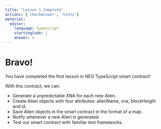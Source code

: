 ```yaml
---
title: "Lesson 1 Complete"
actions: ['checkAnswer', 'hints']
material: 
  editor:
    language: typescript
    startingCode: |
    answer: > 
---
```


# Bravo! 

You have completed the first lesson in NEO TypeScript smart contract! 

With this contract, we can: 

- Generate a unpredictable XNA for each new Alien. 
- Create Alien objects with four attributes: alienName, xna, blockHeight and id.
- Save Alien objects in the smart contract in the format of a map. 
- Notify whenever a new Alien is generated. 
- Test our smart contract with familiar test frameworks.